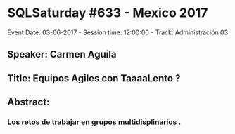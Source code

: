 # SQLSaturday #633 - Mexico 2017
Event Date: 03-06-2017 - Session time: 12:00:00 - Track: Administración 03
## Speaker: Carmen Aguila
## Title: Equipos Agiles con TaaaaLento ?
## Abstract:
### Los retos de trabajar en grupos multidisplinarios .
